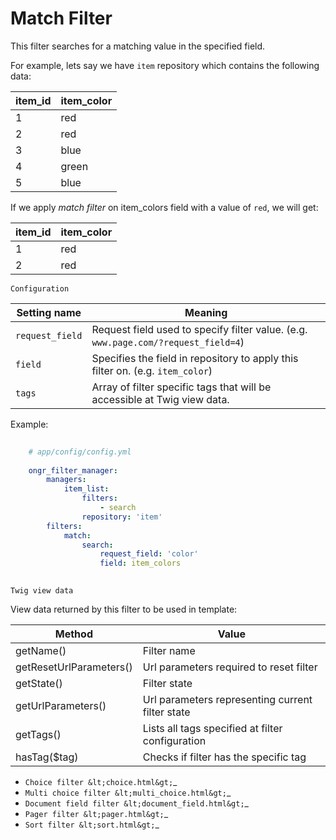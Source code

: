Match Filter  
============  
This filter searches for a matching value in the specified field.
  
For example, lets say we have `item` repository which contains the following data:
  
| item_id | item_color |
|---------|------------|
| 1       | red        |
| 2       | red        |
| 3       | blue       |
| 4       | green      |
| 5       | blue       |
  
If we apply *match filter* on item_colors field with a value of `red`, we will get:
  
| item_id | item_color |
|---------|------------|
| 1       | red        |
| 2       | red        |
  
~~~~~~~~~~~~~  
Configuration  
~~~~~~~~~~~~~  
| Setting name           | Meaning                                                                              |
|------------------------|--------------------------------------------------------------------------------------|
| `request_field`        | Request field used to specify filter value. (e.g. `www.page.com/?request_field=4`)   |
| `field`                | Specifies the field in repository to apply this filter on. (e.g. `item_color`)       |
| `tags`                 | Array of filter specific tags that will be accessible at Twig view data.             |
  
Example:
  
```yaml
  
    # app/config/config.yml
  
    ongr_filter_manager:
        managers:
            item_list:
                filters:
                    - search
                repository: 'item'
        filters:
            match:
                search:
                    request_field: 'color'
                    field: item_colors
  
```

~~~~~~~~~~~~~~
Twig view data  
~~~~~~~~~~~~~~  
View data returned by this filter to be used in template:
 
| Method                  | Value                                            | 
|-------------------------|--------------------------------------------------|
| getName()               | Filter name                                      |
| getResetUrlParameters() | Url parameters required to reset filter          |
| getState()              | Filter state                                     |
| getUrlParameters()      | Url parameters representing current filter state |
| getTags()               | Lists all tags specified at filter configuration |
| hasTag($tag)            | Checks if filter has the specific tag            |
  
* `Choice filter &lt;choice.html&gt;`_
* `Multi choice filter &lt;multi_choice.html&gt;`_
* `Document field filter &lt;document_field.html&gt;`_
* `Pager filter &lt;pager.html&gt;`_
* `Sort filter &lt;sort.html&gt;`_
